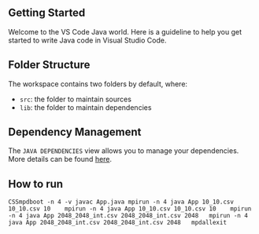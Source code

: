 ## Getting Started

Welcome to the VS Code Java world. Here is a guideline to help you get started to write Java code in Visual Studio Code.

## Folder Structure

The workspace contains two folders by default, where:

- `src`: the folder to maintain sources
- `lib`: the folder to maintain dependencies

## Dependency Management

The `JAVA DEPENDENCIES` view allows you to manage your dependencies. More details can be found [here](https://github.com/microsoft/vscode-java-pack/blob/master/release-notes/v0.9.0.md#work-with-jar-files-directly).


## How to run
`
CSSmpdboot -n 4 -v
javac App.java
mpirun -n 4 java App 10_10.csv 10_10.csv 10   
mpirun -n 4 java App 10_10.csv 10_10.csv 10   
mpirun -n 4 java App 2048_2048_int.csv 2048_2048_int.csv 2048  
mpirun -n 4 java App 2048_2048_int.csv 2048_2048_int.csv 2048  
mpdallexit
`
